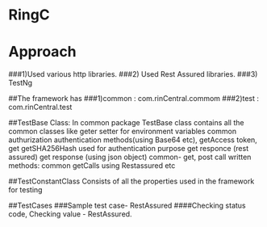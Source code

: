 # RingC


# Approach

###1)Used various http libraries.
###2) Used Rest Assured libraries.
###3) TestNg

##The framework has
###1)common : com.rinCentral.commom
###2)test   : com.rinCentral.test

##TestBase Class:
In common package TestBase class contains all the common classes
like geter setter for environment variables
common authurization authentication methods(using Base64 etc), getAccess token, get getSHA256Hash used for authentication purpose
get responce (rest assured)
get response (using json object)
common- get, post call
written methods: common getCalls using Restassured etc

##TestConstantClass
Consists of all the properties used in the framework for testing

##TestCases
###Sample test case- RestAssured
####Checking status code, Checking value - RestAssured.
